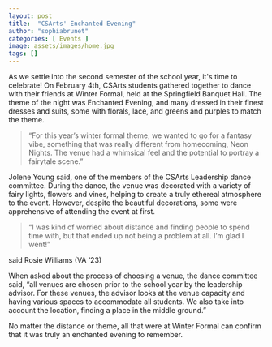 ```yaml
---
layout: post
title:  "CSArts' Enchanted Evening"
author: "sophiabrunet"
categories: [ Events ]
image: assets/images/home.jpg
tags: []
---
```


As we settle into the second semester of the school year, it's time to celebrate! On February 4th, CSArts students gathered together to dance with their friends at Winter Formal, held at the Springfield Banquet Hall. The theme of the night was Enchanted Evening, and many dressed in their finest dresses and suits, some with florals, lace, and greens and purples to match the theme.

> “For this year’s winter formal theme, we wanted to go for a fantasy vibe, something that was really different from homecoming, Neon Nights. The venue had a whimsical feel and the potential to portray a fairytale scene.” 

Jolene Young said, one of the members of the CSArts Leadership dance committee. During the dance, the venue was decorated with a variety of fairy lights, flowers and vines, helping to create a truly ethereal atmosphere to the event. However, despite the beautiful decorations, some were apprehensive of attending the event at first. 

> “I was kind of worried about distance and finding people to spend time with, but that ended up not being a problem at all. I’m glad I went!” 

said Rosie Williams (VA ‘23)

When asked about the process of choosing a venue, the dance committee said, “all venues are chosen prior to the school year by the leadership advisor. For these venues, the advisor looks at the venue capacity and having various spaces to accommodate all students. We also take into account the location, finding a place in the middle ground.”

No matter the distance or theme, all that were at Winter Formal can confirm that it was truly an enchanted evening to remember.